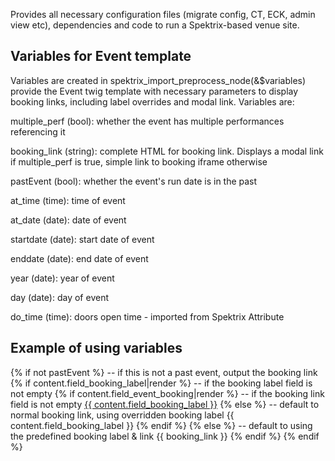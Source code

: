 Provides all necessary configuration files (migrate config, CT, ECK, admin view etc),
dependencies and code to run a Spektrix-based venue site. 

Variables for Event template
----------------------------

Variables are created in spektrix_import_preprocess_node(&$variables) provide
the Event twig template with necessary parameters to display booking links, including
label overrides and modal link. Variables are:

  multiple_perf (bool): whether the event has multiple performances referencing it

  booking_link (string): complete HTML for booking link. Displays a modal link if 
                         multiple_perf is true, simple link to booking iframe otherwise

  pastEvent (bool): whether the event's run date is in the past

  at_time (time): time of event

  at_date (date): date of event

  startdate (date): start date of event

  enddate (date): end date of event

  year (date): year of event

  day (date): day of event

  do_time (time): doors open time - imported from Spektrix Attribute


Example of using variables
--------------------------

  {% if not pastEvent %} -- if this is not a past event, output the booking link
      {% if content.field_booking_label|render %} -- if the booking label field is not empty
          {% if content.field_event_booking|render %} -- if the booking link field is not empty
              <a href="{{ content.field_event_booking }}" title="{{ content.field_booking_label }}" class="a-btn a-btn--book">{{ content.field_booking_label }}</a>
          {% else %} -- default to normal booking link, using overridden booking label
              <span class="a-btn a-btn--alt">{{ content.field_booking_label }}</span>
          {% endif %}
      {% else %} -- default to using the predefined booking label & link
          <span class="a-booking">
              {{ booking_link }}
          </span>
      {% endif %}
  {% endif %}
